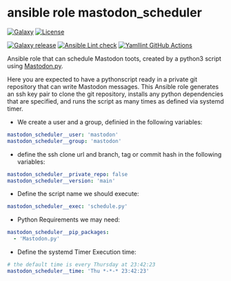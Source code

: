  ansible role mastodon_scheduler
=================================

[![Galaxy](https://raw.githubusercontent.com/roles-ansible/ansible_role_mastodon_scheduler/main/.github/galaxy.svg)](https://galaxy.ansible.com/do1jlr/mastodon_scheduler)
[![License](https://raw.githubusercontent.com/roles-ansible/ansible_role_mastodon_scheduler/main/.github/license.svg)](https://github.com/roles-ansible/ansible_role_mastodon_scheduler/blob/main/LICENSE)

[![Galaxy release](https://github.com/roles-ansible/ansible_role_mastodon_scheduler/actions/workflows/galaxy.yml/badge.svg)](https://github.com/roles-ansible/ansible_role_mastodon_scheduler/actions/workflows/galaxy.yml)
[![Ansible Lint check](https://github.com/roles-ansible/ansible_role_mastodon_scheduler/actions/workflows/ansible-linting-check.yml/badge.svg)](https://github.com/roles-ansible/ansible_role_mastodon_scheduler/actions/workflows/ansible-linting-check.yml)
[![Yamllint GitHub Actions](https://github.com/roles-ansible/ansible_role_mastodon_scheduler/actions/workflows/yamllint.yaml/badge.svg)](https://github.com/roles-ansible/ansible_role_mastodon_scheduler/actions/workflows/yamllint.yaml)

Ansible role that can schedule Mastodon toots, created by a python3 script using [Mastodon.py](https://mastodonpy.readthedocs.io/en/stable/).

Here you are expected to have a pythonscript ready in a private git repository that can write Mastodon messages. This Ansible role generates an ssh key pair to clone the git repository, installs any python dependencies that are specified, and runs the script as many times as defined via systemd timer.

+ We create a user and a group, definied in the following variables:
```yaml
mastodon_scheduler__user: 'mastodon'
mastodon_scheduler__group: 'mastodon'
```

+ define the ssh clone url and branch, tag or commit hash in the following variables:
```yaml
mastodon_scheduler__private_repo: false
mastodon_scheduler__version: 'main'
```

+ Define the script name we should execute:
```yaml
mastodon_scheduler__exec: 'schedule.py'
```

+ Python Requirements we may need:
```yaml
mastodon_scheduler__pip_packages:
  - 'Mastodon.py'
```

+ Define the systemd Timer Execution time:
```yaml
# the default time is every Thursday at 23:42:23
mastodon_scheduler__time: 'Thu *-*-* 23:42:23'
```
